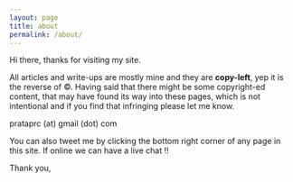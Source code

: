 ```yaml
---
layout: page
title: about
permalink: /about/
---
```


Hi there, thanks for visiting my site.

All articles and write-ups are mostly mine and they are __copy-left__, yep
it is the reverse of ©. Having said that there might be some copyright-ed
content, that may have found its way into these pages, which is not
intentional and if you find that infringing please let me know.

prataprc (at) gmail (dot) com

You can also tweet me by clicking the bottom right corner of any page in this
site. If online we can have a live chat !!

Thank you,
